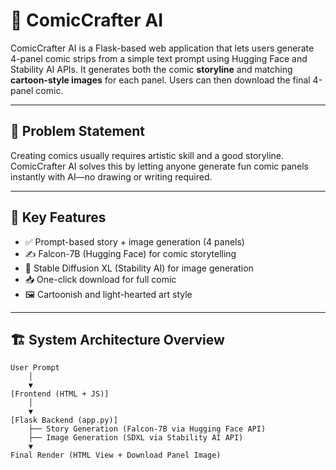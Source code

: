 # 🎨 ComicCrafter AI

ComicCrafter AI is a Flask-based web application that lets users generate 4-panel comic strips from a simple text prompt using Hugging Face and Stability AI APIs. It generates both the comic **storyline** and matching **cartoon-style images** for each panel. Users can then download the final 4-panel comic.

---

## 🚀 Problem Statement

Creating comics usually requires artistic skill and a good storyline. ComicCrafter AI solves this by letting anyone generate fun comic panels instantly with AI—no drawing or writing required.

---

## 🧠 Key Features

- ✅ Prompt-based story + image generation (4 panels)
- ✍️ Falcon-7B (Hugging Face) for comic storytelling
- 🎨 Stable Diffusion XL (Stability AI) for image generation
- 📥 One-click download for full comic
- 🖼 Cartoonish and light-hearted art style

---

## 🏗️ System Architecture Overview

```text
User Prompt
    │
    ▼
[Frontend (HTML + JS)]
    │
    ▼
[Flask Backend (app.py)]
    ├── Story Generation (Falcon-7B via Hugging Face API)
    ├── Image Generation (SDXL via Stability AI API)
    ▼
Final Render (HTML View + Download Panel Image)
